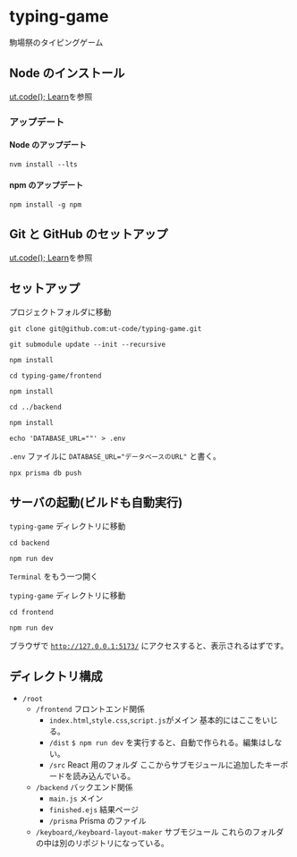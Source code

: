 # typing-game

駒場祭のタイピングゲーム

## Node のインストール

[ut.code(); Learn](https://learn.utcode.net/docs/web-servers/node-js/)を参照

### アップデート

#### Node のアップデート

```shell
nvm install --lts
```

#### npm のアップデート

```shell
npm install -g npm
```

## Git と GitHub のセットアップ

[ut.code(); Learn](https://learn.utcode.net/docs/web-servers/git-github/)を参照

## セットアップ

プロジェクトフォルダに移動

```shell
git clone git@github.com:ut-code/typing-game.git
```

```shell
git submodule update --init --recursive
```

```shell
npm install
```

```shell
cd typing-game/frontend
```

```shell
npm install
```

```shell
cd ../backend
```

```shell
npm install
```

```shell
echo 'DATABASE_URL=""' > .env
```

`.env` ファイルに `DATABASE_URL="データベースのURL"` と書く。

```shell
npx prisma db push
```

## サーバの起動(ビルドも自動実行)

`typing-game` ディレクトリに移動

```shell
cd backend
```

```shell
npm run dev
```

`Terminal` をもう一つ開く

`typing-game` ディレクトリに移動

```shell
cd frontend
```

```shell
npm run dev
```

ブラウザで [`http://127.0.0.1:5173/`](http://127.0.0.1:5173/) にアクセスすると、表示されるはずです。

## ディレクトリ構成

- `/root`
  - `/frontend` フロントエンド関係
    - `index.html`,`style.css`,`script.js`がメイン 基本的にはここをいじる。
    - `/dist` `$ npm run dev` を実行すると、自動で作られる。編集はしない。
    - `/src` React 用のフォルダ ここからサブモジュールに追加したキーボードを読み込んでいる。
  - `/backend` バックエンド関係
    - `main.js` メイン
    - `finished.ejs` 結果ページ
    - `/prisma` Prisma のファイル
  - `/keyboard`,`/keyboard-layout-maker` サブモジュール これらのフォルダの中は別のリポジトリになっている。
